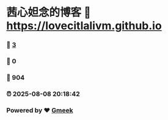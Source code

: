 # 茜心妲念的博客 :link: https://lovecitlalivm.github.io 
### :page_facing_up: [3](https://lovecitlalivm.github.io/tag.html) 
### :speech_balloon: 0 
### :hibiscus: 904 
### :alarm_clock: 2025-08-08 20:18:42 
### Powered by :heart: [Gmeek](https://github.com/Meekdai/Gmeek)
